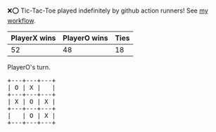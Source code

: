 :x::o: Tic-Tac-Toe played indefinitely by github action runners! See [my workflow](.github/workflows/play.yaml).

|PlayerX wins|PlayerO wins|Ties|
|-|-|-|
|52|48|18|

PlayerO's turn.

<pre>
+---+---+---+
| O | X |   |
+---+---+---+
| X | O | X |
+---+---+---+
|   | O | X |
+---+---+---+
</pre>